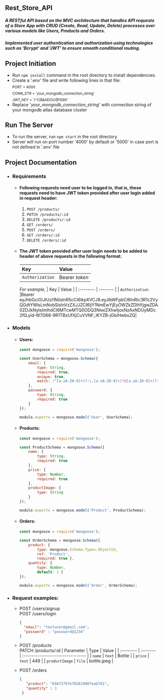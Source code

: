 ## Rest_Store_API
##### ***A RESTful API based on the MVC architecture that handles API requests of a Store App with CRUD (Create, Read, Update, Delete) processes over various models like Users, Products and Orders.***
##### ***Implemented user authentication and authorization using technologies such as 'Bcrypt' and 'JWT' to ensure smooth conditional routing.***

## Project Initiation
- Run ```npm install``` command in the root directory to install dependencies.
- Create a '.env' file and write following lines in that file: <br>
  <sub>PORT = 4000</sub> <br>
  <sub>CONN_STR = 'your_mongodb_connection_string'</sub> <br>
  <sub>JWT_KEY = '/^{}$&AEIOU@1090'</sub>
- Replace '_your_mongodb_connection_string_' with connection string of your mongodb atlas database cluster

## Run The Server
- To run the server, run ```npm start``` in the root directory
- Server will run on port number '4000' by default or '5000' in case port is not defined in '.env' file

## Project Documentation
- ### Requirements
  - #### Following requests need user to be logged in, that is, these requests need to have JWT token provided after user login added in request header: <br>
    1. ```POST /products/```
    2. ```PATCH /products/:id```
    3. ```DELETE /products/:id```
    4. ```GET /orders/```
    5. ```POST /orders/```
    6. ```GET /orders/:id```
    7. ```DELETE /orders/:id```
  - #### The JWT token provided after user login needs to be added to header of above requests in the following format: <br>
      | Key | Value     |
      | :-------- | :------- |
      | `Authorization`      | Bearer _token_ |

    _For example,_
    | Key | Value     |
    | :-------- | :------- |
    | `Authorization`      |Bearer eyJhbGciOiJIUzI1NiIsInR5cCI6IkpXVCJ9.eyJlbWFpbCI6InRlc3R1c2VyQGdtYWlsLmNvbSIsInVzZXJJZCI6IjY1NmEwYjEyOWZkZDlhYjgwZDA0ZDJkNyIsImlhdCI6MTcwMTQ0ODQ3NiwiZXhwIjoxNzAxNDUyMDc2fQ.yid-W7D68-9R1TBzUfXjCuVVNF_lKYZB-jGbiHwbuZQ|
   
- ### Models
  - #### Users:
    ```javascript
    const mongoose = require('mongoose');

    const UserSchema = mongoose.Schema({
        email: {
            type: String,
            required: true,
            unique: true,
            match: /^[a-zA-Z0-9]+(?:\.[a-zA-Z0-9]+)*@[a-zA-Z0-9]+(?:\.[a-zA-Z0-9]+)*$/
        },
        password: {
            type: String,
            required: true
        }
    });
    
    module.exports = mongoose.model('User', UserSchema);
    ```

  - #### Products:
    ```javascript
    const mongoose = require('mongoose');

    const ProductSchema = mongoose.Schema({
        name: {
            type: String,
            required: true
        },
        price: {
            type: Number,
            required: true
        },
        productImage: {
            type: String
        }
    });
    
    module.exports = mongoose.model('Product', ProductSchema);
    ```

  - #### Orders:
    ```javascript
    const mongoose = require('mongoose');

    const OrderSchema = mongoose.Schema({
        product: { 
            type: mongoose.Schema.Types.ObjectId, 
            ref: 'Product',
            required: true },
        quantity: { 
            type: Number, 
            default: 1 }
    });
    
    module.exports = mongoose.model('Order', OrderSchema);
    ```

- ### Request examples: <br>
  - POST /users/signup <br>
    POST /users/login
       ```json
       {
         "email": "testuser@gmail.com",
         "password" : "password@1234"
       }
       ```
  - POST /products <br>
    PATCH /products/:id
      | Parameter | Type     | Value                       |
      | :-------- | :------- | :-------------------------------- |
      | `name`      | `text` | Bottle |
      | `price`      | `text` | 449 |
      | `productImage`      | `file` | bottle.jpeg |

  - POST /orders
      ```json
      {
         "product": "65672797e702619807eab781",
         "quantity" : 3
       }
       ```
   
